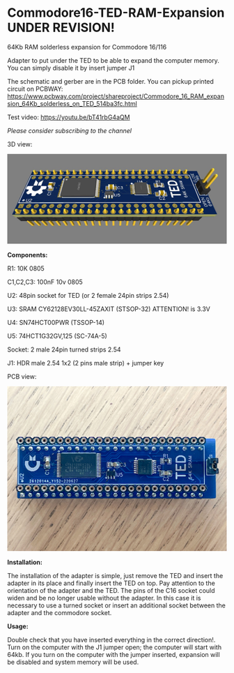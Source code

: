 # Commodore16-TED-RAM-Expansion UNDER REVISION!
64Kb RAM solderless expansion for Commodore 16/116

Adapter to put under the TED to be able to expand the computer memory.
You can simply disable it by insert jumper J1

The schematic and gerber are in the PCB folder.
You can pickup printed circuit on PCBWAY: https://www.pcbway.com/project/shareproject/Commodore_16_RAM_expansion_64Kb_solderless_on_TED_514ba3fc.html

Test video: https://youtu.be/bT41rbG4aQM

*Please consider subscribing to the channel*

3D view:

![alt text](https://github.com/zeus074/Commodore16-TED-RAM-Expansion/blob/main/IMG/3d_expansion.jpg)

**Components:**

R1: 10K 0805

C1,C2,C3: 100nF 10v 0805

U2: 48pin socket for TED (or 2 female 24pin strips 2.54)

U3: SRAM CY62128EV30LL-45ZAXIT (STSOP-32) ATTENTION! is 3.3V 

U4: SN74HCT00PWR (TSSOP-14)

U5: 74HCT1G32GV,125 (SC-74A-5)

Socket: 2 male 24pin turned strips 2.54

J1: HDR male 2.54 1x2 (2 pins male strip) + jumper key

PCB view:

![alt text](https://github.com/zeus074/Commodore16-TED-RAM-Expansion/blob/main/IMG/Expansion.jpg)

**Installation:**

The installation of the adapter is simple, just remove the TED and insert the adapter in its place and finally insert the TED on top.
Pay attention to the orientation of the adapter and the TED.
The pins of the C16 socket could widen and be no longer usable without the adapter.
In this case it is necessary to use a turned socket or insert an additional socket between the adapter and the commodore socket.

**Usage:**

Double check that you have inserted everything in the correct direction!.
Turn on the computer with the J1 jumper open; the computer will start with 64kb.
If you turn on the computer with the jumper inserted, expansion will be disabled and system memory will be used.
